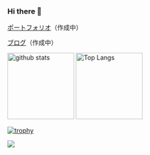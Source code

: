 ### Hi there 👋

[ポートフォリオ](https://eraser5th.dev)（作成中）

[ブログ](https://eraser5th.dev/blog)（作成中）

<p align="left"> 
  <img alt="github stats" height="150px" src="https://github-readme-stats.vercel.app/api?username=eraser5th&show_icons=ture&theme=vue" />
  <img alt="Top Langs" height="150px" src="https://github-readme-stats.vercel.app/api/top-langs/?username=eraser5th&layout=compact&show_icons=true&theme=vue" />
</p>

[![trophy](https://github-profile-trophy.vercel.app/?username=eraser5th&column=7)](https://github.com/ryo-ma/github-profile-trophy)

![](https://github-profile-summary-cards.vercel.app/api/cards/profile-details?username=eraser5th&theme=vue)
